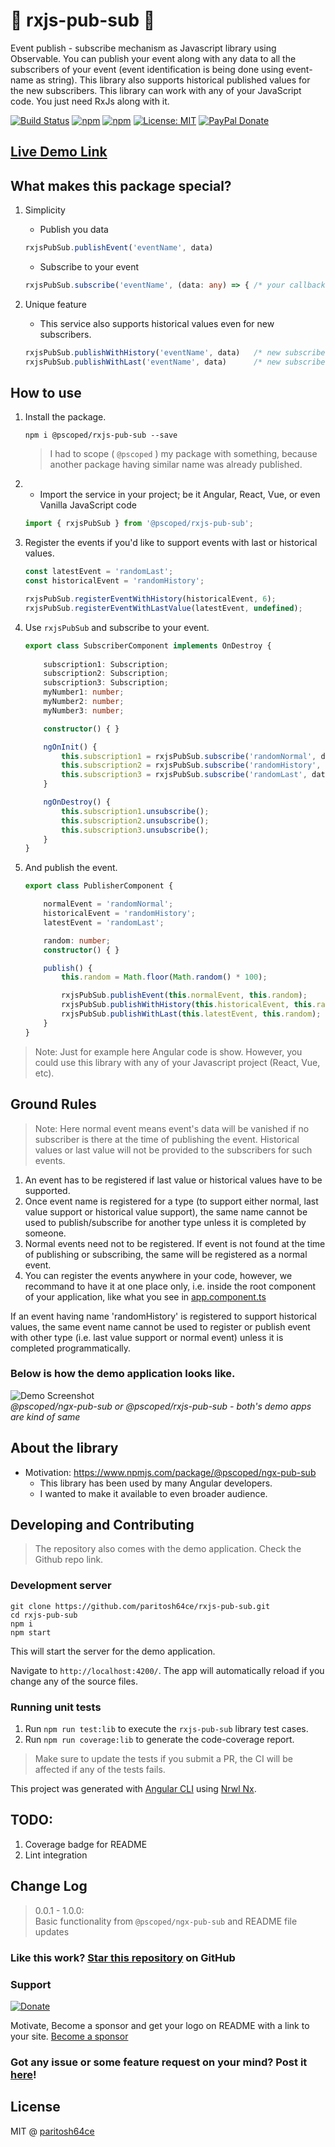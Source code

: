 # 🔔 rxjs-pub-sub 🔔

Event publish - subscribe mechanism as Javascript library using Observable. You can publish your event along with any data to all the subscribers of your event (event identification is being done using event-name as string). This library also supports historical published values for the new subscribers.
This library can work with any of your JavaScript code. You just need RxJs along with it. 

[![Build Status](https://github.com/paritosh64ce/rxjs-pub-sub/actions/workflows/main.yml/badge.svg)](https://github.com/paritosh64ce/rxjs-pub-sub/actions/workflows/main.yml)
[![npm](https://img.shields.io/npm/v/@pscoped/rxjs-pub-sub.svg)](https://www.npmjs.com/package/@pscoped/rxjs-pub-sub)
[![npm](https://img.shields.io/npm/dt/@pscoped/rxjs-pub-sub.svg)](https://www.npmjs.com/package/@pscoped/rxjs-pub-sub)
[![License: MIT](https://img.shields.io/badge/License-MIT-yellow.svg)](https://github.com/paritosh64ce/rxjs-pub-sub/blob/master/LICENSE)
[![PayPal Donate](https://img.shields.io/badge/donate-PayPal.me-ff69b4.svg)](https://www.paypal.me/paritosh64patel)



## [Live Demo Link](https://pscoped-rxjs-pub-sub-demo.stackblitz.io)

## What makes this package special?

1. Simplicity

    - Publish you data
    ```typescript
    rxjsPubSub.publishEvent('eventName', data)
    ```
    - Subscribe to your event
    ```typescript
    rxjsPubSub.subscribe('eventName', (data: any) => { /* your callback */ })
    ```

2. Unique feature
    - This service also supports historical values even for new subscribers.
    ```typescript
    rxjsPubSub.publishWithHistory('eventName', data)   /* new subscribers can have historical values */
    rxjsPubSub.publishWithLast('eventName', data)      /* new subscribers can have last published values */
    ```

## How to use

1. Install the package.

    ```console
    npm i @pscoped/rxjs-pub-sub --save
    ```

    > I had to scope ( `@pscoped` ) my package with something, because another package having similar name was already published.

2. - Import the service in your project; be it Angular, React, Vue, or even Vanilla JavaScript code
    ``` typescript
    import { rxjsPubSub } from '@pscoped/rxjs-pub-sub';
    ```

3. Register the events if you'd like to support events with last or historical values.

    ```typescript
    const latestEvent = 'randomLast';
    const historicalEvent = 'randomHistory';

    rxjsPubSub.registerEventWithHistory(historicalEvent, 6);
    rxjsPubSub.registerEventWithLastValue(latestEvent, undefined);
    ```

4. Use `rxjsPubSub` and subscribe to your event.

    ```typescript
    export class SubscriberComponent implements OnDestroy {
        
        subscription1: Subscription;
        subscription2: Subscription;
        subscription3: Subscription;
        myNumber1: number;
        myNumber2: number;
        myNumber3: number;

        constructor() { }

        ngOnInit() {
            this.subscription1 = rxjsPubSub.subscribe('randomNormal', data => this.myNumber1 = data);
            this.subscription2 = rxjsPubSub.subscribe('randomHistory', data => this.myNumber2 = data);
            this.subscription3 = rxjsPubSub.subscribe('randomLast', data => this.myNumber3 = data);
        }

        ngOnDestroy() {
            this.subscription1.unsubscribe();
            this.subscription2.unsubscribe();
            this.subscription3.unsubscribe();
        }
    }
    ```

5. And publish the event.

    ```typescript
    export class PublisherComponent {

        normalEvent = 'randomNormal';
        historicalEvent = 'randomHistory';
        latestEvent = 'randomLast';

        random: number;
        constructor() { }

        publish() {
            this.random = Math.floor(Math.random() * 100);

            rxjsPubSub.publishEvent(this.normalEvent, this.random);
            rxjsPubSub.publishWithHistory(this.historicalEvent, this.random);
            rxjsPubSub.publishWithLast(this.latestEvent, this.random);
        }
    }
    ```
> Note: Just for example here Angular code is show. However, you could use this library with any of your Javascript project (React, Vue, etc).


## Ground Rules

> Note: Here normal event means event's data will be vanished if no subscriber is there at the time of publishing the event. Historical values or last value will not be provided to the subscribers for such events.

1. An event has to be registered if last value or historical values have to be supported.
2. Once event name is registered for a type (to support either normal, last value support or historical value support), the same name cannot be used to publish/subscribe for another type unless it is completed by someone.
3. Normal events need not to be registered. If event is not found at the time of publishing or subscribing, the same will be registered as a normal event.
4. You can register the events anywhere in your code, however, we recommand to have it at one place only,
i.e. inside the root component of your application, like what you see in [app.component.ts](https://github.com/paritosh64ce/rxjs-pub-sub/blob/master/apps/test-app/src/app/app.component.ts)

If an event having name 'randomHistory' is registered to support historical values, the same event name cannot be used to register or publish event with other type (i.e. last value support or normal event) unless it is completed programmatically.

### Below is how the demo application looks like.

![Demo Screenshot](https://raw.githubusercontent.com/paritosh64ce/rxjs-pub-sub/master/apps/test-app/src/assets/demo-img-2.gif "rxjs-pub-sub demo screenshot")  
 _@pscoped/ngx-pub-sub or @pscoped/rxjs-pub-sub - both's demo apps are kind of same_

## About the library
* Motivation: https://www.npmjs.com/package/@pscoped/ngx-pub-sub
  * This library has been used by many Angular developers.
  * I wanted to make it available to even broader audience.


## Developing and Contributing
> The repository also comes with the demo application. Check the Github repo link.

### Development server

```console
git clone https://github.com/paritosh64ce/rxjs-pub-sub.git
cd rxjs-pub-sub
npm i
npm start
```

This will start the server for the demo application.

Navigate to `http://localhost:4200/`. The app will automatically reload if you change any of the source files.


### Running unit tests

1. Run `npm run test:lib` to execute the `rxjs-pub-sub` library test cases.
2. Run `npm run coverage:lib` to generate the code-coverage report.


> Make sure to update the tests if you submit a PR, the CI will be affected if any of the tests fails.

This project was generated with [Angular CLI](https://github.com/angular/angular-cli) using [Nrwl Nx](https://nrwl.io/nx).


## TODO:
1. Coverage badge for README
1. Lint integration


## Change Log

> 0.0.1 - 1.0.0:  
> Basic functionality from `@pscoped/ngx-pub-sub` and README file updates

### Like this work? [Star this repository](https://github.com/paritosh64ce/rxjs-pub-sub/stargazers) on GitHub

### Support
[![Donate](https://www.paypalobjects.com/en_US/GB/i/btn/btn_donateCC_LG.gif)](https://www.paypal.me/paritosh64patel)

Motivate, Become a sponsor and get your logo on README with a link to your site. [Become a sponsor](https://simplifyingtechblog.wordpress.com/contact/)

### Got any issue or some feature request on your mind? Post it [here](https://github.com/paritosh64ce/rxjs-pub-sub/issues)!

## License

MIT @ [paritosh64ce](https://github.com/paritosh64ce)
